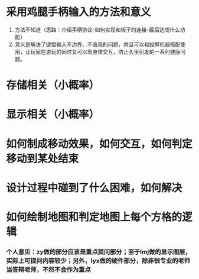 # 采用鸡腿手柄输入的方法和意义
1. 方法不知道（思路：介绍手柄协议-如何实现和板子的连接-最后达成什么功能）
2. 意义是解决了键盘输入不边界、不直观的问题，并且可以和投屏机器搭配使用，让玩家在游玩的同时又可以有身体交互，防止久坐引发的一系列健康问题。
# 存储相关（小概率）
# 显示相关（小概率）
# 如何制成移动效果，如何交互，如何判定移动到某处结束
# 设计过程中碰到了什么困难，如何解决
# 如何绘制地图和判定地图上每个方格的逻辑
### 个人意见：zy做的部分应该是重点提问部分；至于lmj做的显示图层，实际上可提问内容较少；另外，lyx做的硬件部分，除非很专业的老师当答辩老师，不然不会作为重点